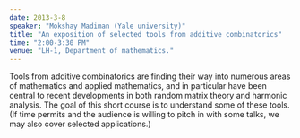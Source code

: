```yaml
---
date: 2013-3-8
speaker: "Mokshay Madiman (Yale university)"
title: "An exposition of selected tools from additive combinatorics"
time: "2:00-3:30 PM"
venue: "LH-1, Department of mathematics."
---
```

Tools from additive combinatorics are finding their way into
numerous areas of mathematics and applied mathematics, and in
particular have been central to recent developments in both random
matrix theory and harmonic analysis. The goal of this short course is
to understand some of these tools. (If time permits and the audience
is willing to pitch in with some talks, we may also cover selected
applications.)
